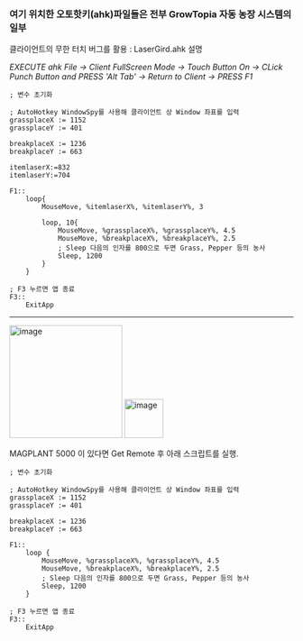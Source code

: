 ### 여기 위치한 오토핫키(ahk)파일들은 전부 GrowTopia 자동 농장 시스템의 일부

클라이언트의 무한 터치 버그를 활용 : LaserGird.ahk 설명

*EXECUTE ahk File -> Client FullScreen Mode -> Touch Button On -> CLick Punch Button and PRESS 'Alt Tab' -> Return to Client -> PRESS F1*
```
; 변수 초기화

; AutoHotkey WindowSpy를 사용해 클라이언트 상 Window 좌표를 입력
grassplaceX := 1152
grassplaceY := 401

breakplaceX := 1236
breakplaceY := 663

itemlaserX:=832
itemlaserY:=704

F1::
    loop{
        MouseMove, %itemlaserX%, %itemlaserY%, 3

        loop, 10{
            MouseMove, %grassplaceX%, %grassplaceY%, 4.5
            MouseMove, %breakplaceX%, %breakplaceY%, 2.5
            ; Sleep 다음의 인자를 800으로 두면 Grass, Pepper 등의 농사
            Sleep, 1200
        }
    }

; F3 누르면 앱 종료
F3::
    ExitApp
```
- - -
<img width="200" alt="image" src="https://github.com/CharmStrange/Snippet/assets/105769152/6ffd8c2a-5ced-4952-9df8-5eb916ce9458">
<img width="69" alt="image" src="https://github.com/CharmStrange/Snippet/assets/105769152/6a5d028c-c5a4-427c-a152-5e74258828b1">

MAGPLANT 5000 이 있다면 Get Remote 후 아래 스크립트를 실행.

```
; 변수 초기화

; AutoHotkey WindowSpy를 사용해 클라이언트 상 Window 좌표를 입력
grassplaceX := 1152
grassplaceY := 401

breakplaceX := 1236
breakplaceY := 663

F1::
    loop {
        MouseMove, %grassplaceX%, %grassplaceY%, 4.5
        MouseMove, %breakplaceX%, %breakplaceY%, 2.5
        ; Sleep 다음의 인자를 800으로 두면 Grass, Pepper 등의 농사
        Sleep, 1200
    }

; F3 누르면 앱 종료
F3::
    ExitApp
```
